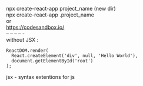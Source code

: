 
npx create-react-app project_name (new dir) <br />
npx create-react-app .project_name <br />
or <br/>
https://codesandbox.io/ <br />
– – – – - <br />
without JSX :
  ```
ReactDOM.render(
    React.createElement('div', null, 'Hello World'),
    document.getElementById('root')
);
  ```
jsx - syntax extentions for js

